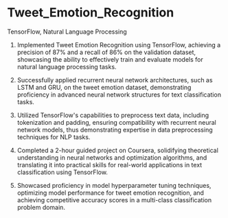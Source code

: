 # Tweet_Emotion_Recognition
TensorFlow, Natural Language Processing

1. Implemented Tweet Emotion Recognition using TensorFlow, achieving a precision of 87% and a recall of 86% on the validation dataset, showcasing the ability to effectively train and evaluate models for natural language processing tasks.

2. Successfully applied recurrent neural network architectures, such as LSTM and GRU, on the tweet emotion dataset, demonstrating proficiency in advanced neural network structures for text classification tasks.

3. Utilized TensorFlow's capabilities to preprocess text data, including tokenization and padding, ensuring compatibility with recurrent neural network models, thus demonstrating expertise in data preprocessing techniques for NLP tasks.

4. Completed a 2-hour guided project on Coursera, solidifying theoretical understanding in neural networks and optimization algorithms, and translating it into practical skills for real-world applications in text classification using TensorFlow.

5. Showcased proficiency in model hyperparameter tuning techniques, optimizing model performance for tweet emotion recognition, and achieving competitive accuracy scores in a multi-class classification problem domain.
